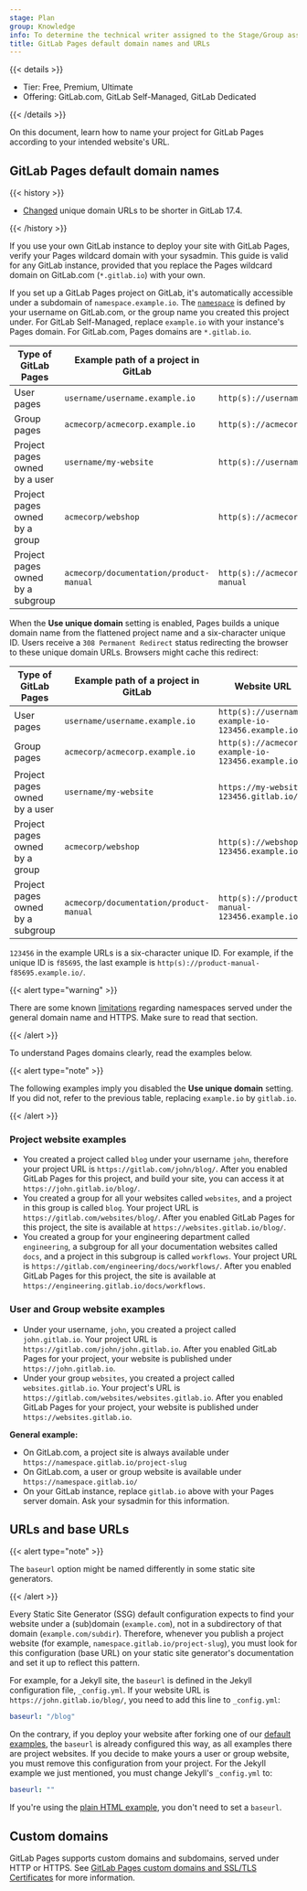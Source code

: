 ```yaml
---
stage: Plan
group: Knowledge
info: To determine the technical writer assigned to the Stage/Group associated with this page, see https://handbook.gitlab.com/handbook/product/ux/technical-writing/#assignments
title: GitLab Pages default domain names and URLs
---
```


{{< details >}}

- Tier: Free, Premium, Ultimate
- Offering: GitLab.com, GitLab Self-Managed, GitLab Dedicated

{{< /details >}}

On this document, learn how to name your project for GitLab Pages
according to your intended website's URL.

## GitLab Pages default domain names

{{< history >}}

- [Changed](https://gitlab.com/gitlab-org/gitlab/-/merge_requests/163523) unique domain URLs to be shorter in GitLab 17.4.

{{< /history >}}

If you use your own GitLab instance to deploy your site with GitLab Pages, verify your Pages
wildcard domain with your sysadmin. This guide is valid for any GitLab instance, provided that you
replace the Pages wildcard domain on GitLab.com (`*.gitlab.io`) with your own.

If you set up a GitLab Pages project on GitLab,
it's automatically accessible under a
subdomain of `namespace.example.io`.
The [`namespace`](../../namespace/_index.md)
is defined by your username on GitLab.com,
or the group name you created this project under.
For GitLab Self-Managed, replace `example.io`
with your instance's Pages domain. For GitLab.com,
Pages domains are `*.gitlab.io`.

| Type of GitLab Pages | Example path of a project in GitLab | Website URL |
| -------------------- | ------------ | ----------- |
| User pages  | `username/username.example.io`  | `http(s)://username.example.io`  |
| Group pages | `acmecorp/acmecorp.example.io` | `http(s)://acmecorp.example.io` |
| Project pages owned by a user  | `username/my-website` | `http(s)://username.example.io/my-website` |
| Project pages owned by a group | `acmecorp/webshop` | `http(s)://acmecorp.example.io/webshop`|
| Project pages owned by a subgroup | `acmecorp/documentation/product-manual` | `http(s)://acmecorp.example.io/documentation/product-manual`|

When the **Use unique domain** setting is enabled, Pages builds a unique domain name from
the flattened project name and a six-character unique ID. Users receive a `308 Permanent Redirect` status
redirecting the browser to these unique domain URLs. Browsers might cache this redirect:

| Type of GitLab Pages              | Example path of a project in GitLab     | Website URL |
| --------------------------------- | --------------------------------------- | ----------- |
| User pages                        | `username/username.example.io`          | `http(s)://username-example-io-123456.example.io` |
| Group pages                       | `acmecorp/acmecorp.example.io`          | `http(s)://acmecorp-example-io-123456.example.io` |
| Project pages owned by a user     | `username/my-website`                   | `https://my-website-123456.gitlab.io/` |
| Project pages owned by a group    | `acmecorp/webshop`                      | `http(s)://webshop-123456.example.io/` |
| Project pages owned by a subgroup | `acmecorp/documentation/product-manual` | `http(s)://product-manual-123456.example.io/` |

`123456` in the example URLs is a six-character unique ID.
For example, if the unique ID is `f85695`, the last example is
`http(s)://product-manual-f85695.example.io/`.

{{< alert type="warning" >}}

There are some known [limitations](introduction.md#subdomains-of-subdomains)
regarding namespaces served under the general domain name and HTTPS.
Make sure to read that section.

{{< /alert >}}

To understand Pages domains clearly, read the examples below.

{{< alert type="note" >}}

The following examples imply you disabled the **Use unique domain** setting. If you did not, refer to the previous table, replacing `example.io` by `gitlab.io`.

{{< /alert >}}

### Project website examples

- You created a project called `blog` under your username `john`,
  therefore your project URL is `https://gitlab.com/john/blog/`.
  After you enabled GitLab Pages for this project, and build your site,
  you can access it at `https://john.gitlab.io/blog/`.
- You created a group for all your websites called `websites`,
  and a project in this group is called `blog`. Your project
  URL is `https://gitlab.com/websites/blog/`. After you enabled
  GitLab Pages for this project, the site is available at
  `https://websites.gitlab.io/blog/`.
- You created a group for your engineering department called `engineering`,
  a subgroup for all your documentation websites called `docs`,
  and a project in this subgroup is called `workflows`. Your project
  URL is `https://gitlab.com/engineering/docs/workflows/`. After you enabled
  GitLab Pages for this project, the site is available at
  `https://engineering.gitlab.io/docs/workflows`.

### User and Group website examples

- Under your username, `john`, you created a project called
  `john.gitlab.io`. Your project URL is `https://gitlab.com/john/john.gitlab.io`.
  After you enabled GitLab Pages for your project, your website
  is published under `https://john.gitlab.io`.
- Under your group `websites`, you created a project called
  `websites.gitlab.io`. Your project's URL is `https://gitlab.com/websites/websites.gitlab.io`.
  After you enabled GitLab Pages for your project,
  your website is published under `https://websites.gitlab.io`.

**General example:**

- On GitLab.com, a project site is always available under
  `https://namespace.gitlab.io/project-slug`
- On GitLab.com, a user or group website is available under
  `https://namespace.gitlab.io/`
- On your GitLab instance, replace `gitlab.io` above with your
  Pages server domain. Ask your sysadmin for this information.

## URLs and base URLs

{{< alert type="note" >}}

The `baseurl` option might be named differently in some static site generators.

{{< /alert >}}

Every Static Site Generator (SSG) default configuration expects
to find your website under a (sub)domain (`example.com`), not
in a subdirectory of that domain (`example.com/subdir`). Therefore,
whenever you publish a project website (for example, `namespace.gitlab.io/project-slug`),
you must look for this configuration (base URL) on your static site generator's
documentation and set it up to reflect this pattern.

For example, for a Jekyll site, the `baseurl` is defined in the Jekyll
configuration file, `_config.yml`. If your website URL is
`https://john.gitlab.io/blog/`, you need to add this line to `_config.yml`:

```yaml
baseurl: "/blog"
```

On the contrary, if you deploy your website after forking one of
our [default examples](https://gitlab.com/pages), the `baseurl` is
already configured this way, as all examples there are project
websites. If you decide to make yours a user or group website, you
must remove this configuration from your project. For the Jekyll
example we just mentioned, you must change Jekyll's `_config.yml` to:

```yaml
baseurl: ""
```

If you're using the [plain HTML example](https://gitlab.com/pages/plain-html),
you don't need to set a `baseurl`.

## Custom domains

GitLab Pages supports custom domains and subdomains, served under HTTP or HTTPS.
See [GitLab Pages custom domains and SSL/TLS Certificates](custom_domains_ssl_tls_certification/_index.md) for more information.
